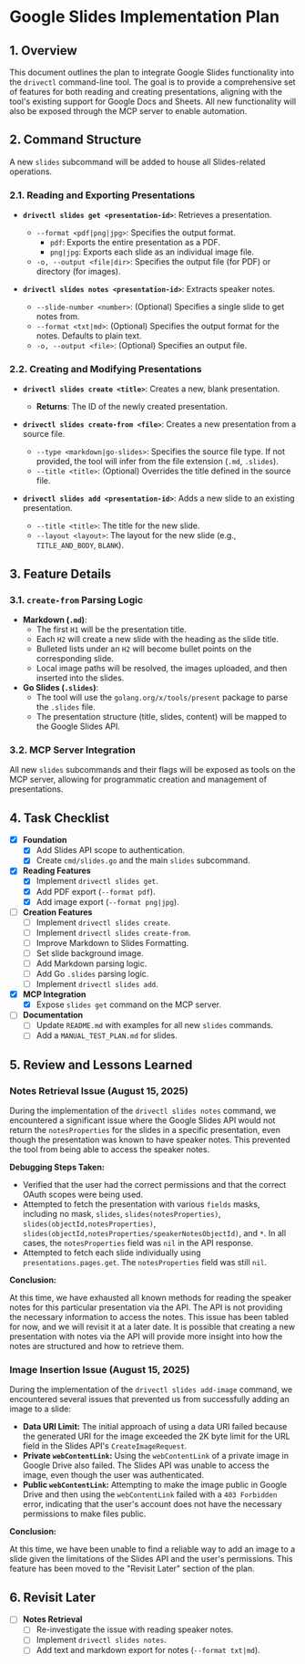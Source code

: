 # Google Slides Implementation Plan

## 1. Overview

This document outlines the plan to integrate Google Slides functionality into the `drivectl` command-line tool. The goal is to provide a comprehensive set of features for both reading and creating presentations, aligning with the tool's existing support for Google Docs and Sheets. All new functionality will also be exposed through the MCP server to enable automation.

## 2. Command Structure

A new `slides` subcommand will be added to house all Slides-related operations.

### 2.1. Reading and Exporting Presentations

*   **`drivectl slides get <presentation-id>`**: Retrieves a presentation.
    *   `--format <pdf|png|jpg>`: Specifies the output format.
        *   `pdf`: Exports the entire presentation as a PDF.
        *   `png|jpg`: Exports each slide as an individual image file.
    *   `-o, --output <file|dir>`: Specifies the output file (for PDF) or directory (for images).

*   **`drivectl slides notes <presentation-id>`**: Extracts speaker notes.
    *   `--slide-number <number>`: (Optional) Specifies a single slide to get notes from.
    *   `--format <txt|md>`: (Optional) Specifies the output format for the notes. Defaults to plain text.
    *   `-o, --output <file>`: (Optional) Specifies an output file.

### 2.2. Creating and Modifying Presentations

*   **`drivectl slides create <title>`**: Creates a new, blank presentation.
    *   **Returns**: The ID of the newly created presentation.

*   **`drivectl slides create-from <file>`**: Creates a new presentation from a source file.
    *   `--type <markdown|go-slides>`: Specifies the source file type. If not provided, the tool will infer from the file extension (`.md`, `.slides`).
    *   `--title <title>`: (Optional) Overrides the title defined in the source file.

*   **`drivectl slides add <presentation-id>`**: Adds a new slide to an existing presentation.
    *   `--title <title>`: The title for the new slide.
    *   `--layout <layout>`: The layout for the new slide (e.g., `TITLE_AND_BODY`, `BLANK`).

## 3. Feature Details

### 3.1. `create-from` Parsing Logic

*   **Markdown (`.md`)**:
    *   The first `H1` will be the presentation title.
    *   Each `H2` will create a new slide with the heading as the slide title.
    *   Bulleted lists under an `H2` will become bullet points on the corresponding slide.
    *   Local image paths will be resolved, the images uploaded, and then inserted into the slides.
*   **Go Slides (`.slides`)**:
    *   The tool will use the `golang.org/x/tools/present` package to parse the `.slides` file.
    *   The presentation structure (title, slides, content) will be mapped to the Google Slides API.

### 3.2. MCP Server Integration

All new `slides` subcommands and their flags will be exposed as tools on the MCP server, allowing for programmatic creation and management of presentations.

## 4. Task Checklist

- [x] **Foundation**
    - [x] Add Slides API scope to authentication.
    - [x] Create `cmd/slides.go` and the main `slides` subcommand.
- [x] **Reading Features**
    - [x] Implement `drivectl slides get`.
    - [x] Add PDF export (`--format pdf`).
    - [x] Add image export (`--format png|jpg`).
- [ ] **Creation Features**
    - [ ] Implement `drivectl slides create`.
    - [ ] Implement `drivectl slides create-from`.
    - [ ] Improve Markdown to Slides Formatting.
    - [ ] Set slide background image.
    - [ ] Add Markdown parsing logic.
    - [ ] Add Go `.slides` parsing logic.
    - [ ] Implement `drivectl slides add`.
- [x] **MCP Integration**
    - [x] Expose `slides get` command on the MCP server.
- [ ] **Documentation**
    - [ ] Update `README.md` with examples for all new `slides` commands.
    - [ ] Add a `MANUAL_TEST_PLAN.md` for slides.

## 5. Review and Lessons Learned

### Notes Retrieval Issue (August 15, 2025)

During the implementation of the `drivectl slides notes` command, we encountered a significant issue where the Google Slides API would not return the `notesProperties` for the slides in a specific presentation, even though the presentation was known to have speaker notes. This prevented the tool from being able to access the speaker notes.

**Debugging Steps Taken:**

*   Verified that the user had the correct permissions and that the correct OAuth scopes were being used.
*   Attempted to fetch the presentation with various `fields` masks, including no mask, `slides`, `slides(notesProperties)`, `slides(objectId,notesProperties)`, `slides(objectId,notesProperties/speakerNotesObjectId)`, and `*`. In all cases, the `notesProperties` field was `nil` in the API response.
*   Attempted to fetch each slide individually using `presentations.pages.get`. The `notesProperties` field was still `nil`.

**Conclusion:**

At this time, we have exhausted all known methods for reading the speaker notes for this particular presentation via the API. The API is not providing the necessary information to access the notes. This issue has been tabled for now, and we will revisit it at a later date. It is possible that creating a new presentation with notes via the API will provide more insight into how the notes are structured and how to retrieve them.

### Image Insertion Issue (August 15, 2025)

During the implementation of the `drivectl slides add-image` command, we encountered several issues that prevented us from successfully adding an image to a slide:

*   **Data URI Limit:** The initial approach of using a data URI failed because the generated URI for the image exceeded the 2K byte limit for the URL field in the Slides API's `CreateImageRequest`.
*   **Private `webContentLink`:** Using the `webContentLink` of a private image in Google Drive also failed. The Slides API was unable to access the image, even though the user was authenticated.
*   **Public `webContentLink`:** Attempting to make the image public in Google Drive and then using the `webContentLink` failed with a `403 Forbidden` error, indicating that the user's account does not have the necessary permissions to make files public.

**Conclusion:**

At this time, we have been unable to find a reliable way to add an image to a slide given the limitations of the Slides API and the user's permissions. This feature has been moved to the "Revisit Later" section of the plan.

## 6. Revisit Later

- [ ] **Notes Retrieval**
    - [ ] Re-investigate the issue with reading speaker notes.
    - [ ] Implement `drivectl slides notes`.
    - [ ] Add text and markdown export for notes (`--format txt|md`).